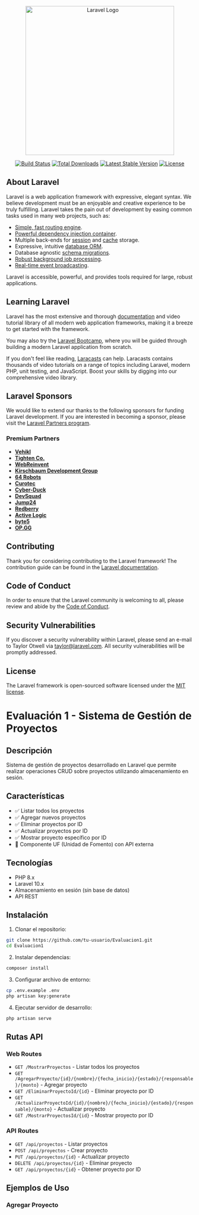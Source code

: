 <p align="center"><a href="https://laravel.com" target="_blank"><img src="https://raw.githubusercontent.com/laravel/art/master/logo-lockup/5%20SVG/2%20CMYK/1%20Full%20Color/laravel-logolockup-cmyk-red.svg" width="400" alt="Laravel Logo"></a></p>

<p align="center">
<a href="https://github.com/laravel/framework/actions"><img src="https://github.com/laravel/framework/workflows/tests/badge.svg" alt="Build Status"></a>
<a href="https://packagist.org/packages/laravel/framework"><img src="https://img.shields.io/packagist/dt/laravel/framework" alt="Total Downloads"></a>
<a href="https://packagist.org/packages/laravel/framework"><img src="https://img.shields.io/packagist/v/laravel/framework" alt="Latest Stable Version"></a>
<a href="https://packagist.org/packages/laravel/framework"><img src="https://img.shields.io/packagist/l/laravel/framework" alt="License"></a>
</p>

## About Laravel

Laravel is a web application framework with expressive, elegant syntax. We believe development must be an enjoyable and creative experience to be truly fulfilling. Laravel takes the pain out of development by easing common tasks used in many web projects, such as:

- [Simple, fast routing engine](https://laravel.com/docs/routing).
- [Powerful dependency injection container](https://laravel.com/docs/container).
- Multiple back-ends for [session](https://laravel.com/docs/session) and [cache](https://laravel.com/docs/cache) storage.
- Expressive, intuitive [database ORM](https://laravel.com/docs/eloquent).
- Database agnostic [schema migrations](https://laravel.com/docs/migrations).
- [Robust background job processing](https://laravel.com/docs/queues).
- [Real-time event broadcasting](https://laravel.com/docs/broadcasting).

Laravel is accessible, powerful, and provides tools required for large, robust applications.

## Learning Laravel

Laravel has the most extensive and thorough [documentation](https://laravel.com/docs) and video tutorial library of all modern web application frameworks, making it a breeze to get started with the framework.

You may also try the [Laravel Bootcamp](https://bootcamp.laravel.com), where you will be guided through building a modern Laravel application from scratch.

If you don't feel like reading, [Laracasts](https://laracasts.com) can help. Laracasts contains thousands of video tutorials on a range of topics including Laravel, modern PHP, unit testing, and JavaScript. Boost your skills by digging into our comprehensive video library.

## Laravel Sponsors

We would like to extend our thanks to the following sponsors for funding Laravel development. If you are interested in becoming a sponsor, please visit the [Laravel Partners program](https://partners.laravel.com).

### Premium Partners

- **[Vehikl](https://vehikl.com/)**
- **[Tighten Co.](https://tighten.co)**
- **[WebReinvent](https://webreinvent.com/)**
- **[Kirschbaum Development Group](https://kirschbaumdevelopment.com)**
- **[64 Robots](https://64robots.com)**
- **[Curotec](https://www.curotec.com/services/technologies/laravel/)**
- **[Cyber-Duck](https://cyber-duck.co.uk)**
- **[DevSquad](https://devsquad.com/hire-laravel-developers)**
- **[Jump24](https://jump24.co.uk)**
- **[Redberry](https://redberry.international/laravel/)**
- **[Active Logic](https://activelogic.com)**
- **[byte5](https://byte5.de)**
- **[OP.GG](https://op.gg)**

## Contributing

Thank you for considering contributing to the Laravel framework! The contribution guide can be found in the [Laravel documentation](https://laravel.com/docs/contributions).

## Code of Conduct

In order to ensure that the Laravel community is welcoming to all, please review and abide by the [Code of Conduct](https://laravel.com/docs/contributions#code-of-conduct).

## Security Vulnerabilities

If you discover a security vulnerability within Laravel, please send an e-mail to Taylor Otwell via [taylor@laravel.com](mailto:taylor@laravel.com). All security vulnerabilities will be promptly addressed.

## License

The Laravel framework is open-sourced software licensed under the [MIT license](https://opensource.org/licenses/MIT).

# Evaluación 1 - Sistema de Gestión de Proyectos

## Descripción
Sistema de gestión de proyectos desarrollado en Laravel que permite realizar operaciones CRUD sobre proyectos utilizando almacenamiento en sesión.

## Características
- ✅ Listar todos los proyectos
- ✅ Agregar nuevos proyectos
- ✅ Eliminar proyectos por ID
- ✅ Actualizar proyectos por ID
- ✅ Mostrar proyecto específico por ID
- 🔄 Componente UF (Unidad de Fomento) con API externa

## Tecnologías
- PHP 8.x
- Laravel 10.x
- Almacenamiento en sesión (sin base de datos)
- API REST

## Instalación

1. Clonar el repositorio:
```bash
git clone https://github.com/tu-usuario/Evaluacion1.git
cd Evaluacion1
```

2. Instalar dependencias:
```bash
composer install
```

3. Configurar archivo de entorno:
```bash
cp .env.example .env
php artisan key:generate
```

4. Ejecutar servidor de desarrollo:
```bash
php artisan serve
```

## Rutas API

### Web Routes
- `GET /MostrarProyectos` - Listar todos los proyectos
- `GET /AgregarProyecto/{id}/{nombre}/{fecha_inicio}/{estado}/{responsable}/{monto}` - Agregar proyecto
- `GET /EliminarProyectoId/{id}` - Eliminar proyecto por ID
- `GET /ActualizarProyectoId/{id}/{nombre}/{fecha_inicio}/{estado}/{responsable}/{monto}` - Actualizar proyecto
- `GET /MostrarProyectosId/{id}` - Mostrar proyecto por ID

### API Routes
- `GET /api/proyectos` - Listar proyectos
- `POST /api/proyectos` - Crear proyecto
- `PUT /api/proyectos/{id}` - Actualizar proyecto
- `DELETE /api/proyectos/{id}` - Eliminar proyecto
- `GET /api/proyectos/{id}` - Obtener proyecto por ID

## Ejemplos de Uso

### Agregar Proyecto
